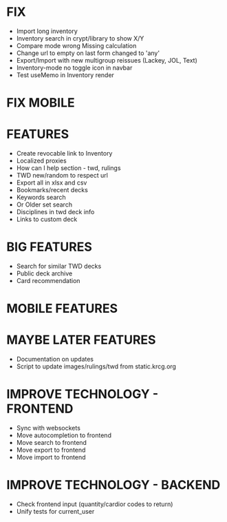 # FIX
* Import long inventory
* Inventory search in crypt/library to show X/Y
* Compare mode wrong Missing calculation
* Change url to empty on last form changed to 'any'
* Export/Import with new multigroup reissues (Lackey, JOL, Text)
* Inventory-mode no toggle icon in navbar
* Test useMemo in Inventory render

# FIX MOBILE

# FEATURES
* Create revocable link to Inventory
* Localized proxies
* How can I help section - twd, rulings
* TWD new/random to respect url
* Export all in xlsx and csv
* Bookmarks/recent decks
* Keywords search
* Or Older set search
* Disciplines in twd deck info
* Links to custom deck

# BIG FEATURES
* Search for similar TWD decks
* Public deck archive
* Card recommendation

# MOBILE FEATURES

# MAYBE LATER FEATURES
* Documentation on updates
* Script to update images/rulings/twd from static.krcg.org

# IMPROVE TECHNOLOGY - FRONTEND
* Sync with websockets
* Move autocompletion to frontend
* Move search to frontend
* Move export to frontend
* Move import to frontend

# IMPROVE TECHNOLOGY - BACKEND
* Check frontend input (quantity/cardior codes to return)
* Unify tests for current_user
